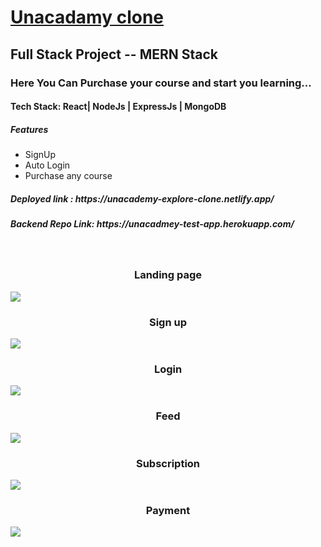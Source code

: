 # [Unacadamy clone](https://unacademy-explore-clone.netlify.app/)
## Full Stack Project -- MERN Stack

<h3>Here You Can Purchase your course and start you learning...</h3>
<h4>Tech Stack: React| NodeJs | ExpressJs | MongoDB</h4>
<h5>Features</h5>
<ul>
<li>SignUp </li>
<li>Auto Login</li>
<li>Purchase any course</li>

</ul>
<h5> Deployed link : https://unacademy-explore-clone.netlify.app/</h5>
<h5>Backend Repo Link: https://unacadmey-test-app.herokuapp.com/</h5>
<br />
<h3 align="center">Landing page</h3>

<img src="https://user-images.githubusercontent.com/102738774/199161493-fe706ae9-69be-48d8-80ac-845e5c7eee06.png" />

<h3 align="center">Sign up</h3>
<img src="https://user-images.githubusercontent.com/102738774/199161559-f7f90893-4bc6-4184-bcef-5bf253630bd6.png"/>

<h3 align="center">Login</h3>
<img src="https://user-images.githubusercontent.com/102738774/199161619-26a35824-7b43-4885-b06b-0b2286802594.png"/>

<h3 align="center">Feed</h3>
<img src="https://user-images.githubusercontent.com/102738774/199162711-af196cbb-6972-4be3-bea1-57944f5df303.png" />

<h3 align="center">Subscription</h3>
<img src="https://user-images.githubusercontent.com/102738774/199162823-24d2948d-9f6c-488a-b607-b802d199beb7.png" />

<h3 align="center">Payment</h3>
<img src="https://user-images.githubusercontent.com/102738774/199162870-ac575baf-1739-48cb-9f33-825a9165f132.png" />


